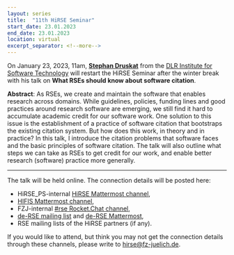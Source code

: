 ```yaml
---
layout: series
title:  "11th HiRSE Seminar"
start_date: 23.01.2023
end_date: 23.01.2023
location: virtual
excerpt_separator: <!--more-->
---
```


On January 23, 2023, 11am, [**Stephan Druskat**](https://sdruskat.net/) from the [DLR Institute for Software Technology](https://www.dlr.de/sc/en/) will restart the HiRSE Seminar after the winter break with his talk on **What RSEs should know about software citation**. 
<!--more-->

**Abstract**: 
As RSEs, we create and maintain the software that enables research across domains. While guidelines, policies, funding lines and good practices around research software are emerging, we still find it hard to accumulate academic credit for our software work. One solution to this issue is the establishment of a practice of software citation that bootstraps the existing citation system. But how does this work, in theory and in practice? In this talk, I introduce the citation problems that software faces and the basic principles of software citation. The talk will also outline what steps we can take as RSEs to get credit for our work, and enable better research (software) practice more generally.

***

The talk will be held online. The connection details will be posted here:

* HiRSE_PS-internal [HiRSE Mattermost channel](https://mattermost.hzdr.de/hirse),
* [HIFIS Mattermost channel](https://mattermost.hzdr.de/hifis), 
* FZJ-internal [#rse Rocket.Chat channel](https://chat.fz-juelich.de/channel/rse),
* [de-RSE mailing list](https://de-rse.org/de/join.html) and [de-RSE Mattermost](https://chat.gwdg.de/channel/derse),
* RSE mailing lists of the HiRSE partners (if any).

If you would like to attend, but think you may not get the connection details through these channels, please write to [hirse@fz-juelich.de](mailto:hirse@fz-juelich.de).
